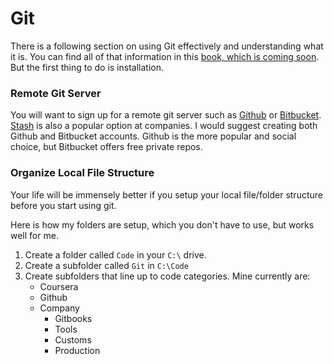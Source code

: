 # Git


There is a following section on using Git effectively and understanding what it is. You can find all of that information in this [book, which is coming soon](http://shinybox.office.comscore.com/TechFundamentals/git/README.html). But the first thing to do is installation.

### Remote Git Server
You will want to sign up for a remote git server such as [Github](https://github.com/) or [Bitbucket](https://bitbucket.org/). [Stash](https://www.atlassian.com/software/stash) is also a popular option at companies. I would suggest creating both Github and Bitbucket accounts. Github is the more popular and social choice, but Bitbucket offers free private repos.

### Organize Local File Structure

Your life will be immensely better if you setup your local file/folder structure before you start using git.

Here is how my folders are setup, which you don't have to use, but works well for me.

1. Create a folder called `Code` in your `C:\` drive.
2. Create a subfolder called `Git` in `C:\Code`
3. Create subfolders that line up to code categories. Mine currently are:
    * Coursera
    * Github
    * Company
        * Gitbooks
        * Tools
        * Customs
        * Production
